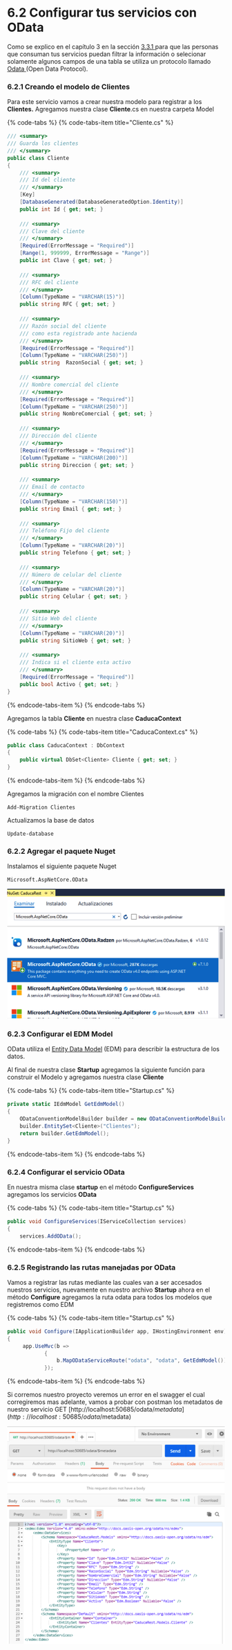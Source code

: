 # 6.2 Configurar tus servicios con OData

Como se explico en el capítulo 3 en la sección [3.3.1 ](https://abi.gitbook.io/net-core/3.-servicios-rest/3.1-servicios-rest#3-3-filtrar-informacion)para que las personas que consuman tus servicios puedan filtrar la información o selecionar solamente algunos campos de una tabla se utiliza un protocolo llamado [Odata ](https://www.odata.org)\(Open Data Protocol\).

### 6.2.1 Creando el modelo de Clientes

Para este servicio vamos a crear nuestra modelo para registrar a los **Clientes.** Agregamos nuestra clase **Cliente**.cs en nuestra carpeta Model

{% code-tabs %}
{% code-tabs-item title="Cliente.cs" %}
```csharp
/// <summary>
/// Guarda los clientes
/// </summary>
public class Cliente
{
	/// <summary>
	/// Id del cliente
	/// </summary>
	[Key]
	[DatabaseGenerated(DatabaseGeneratedOption.Identity)]
	public int Id { get; set; }

	/// <summary>
	/// Clave del cliente
	/// </summary>
	[Required(ErrorMessage = "Required")]
	[Range(1, 999999, ErrorMessage = "Range")]
	public int Clave { get; set; }

	/// <summary>
	/// RFC del cliente
	/// </summary>
	[Column(TypeName = "VARCHAR(15)")]
	public string RFC { get; set; }

	/// <summary>
	/// Razón social del cliente 
	/// como esta registrado ante hacienda
	/// </summary>
	[Required(ErrorMessage = "Required")]
	[Column(TypeName = "VARCHAR(250)")]
	public string  RazonSocial { get; set; }
	
	/// <summary>
	/// Nombre comercial del cliente
	/// </summary>
	[Required(ErrorMessage = "Required")]
	[Column(TypeName = "VARCHAR(250)")]
	public string NombreComercial { get; set; }

	/// <summary>
	/// Dirección del cliente
	/// </summary>
	[Required(ErrorMessage = "Required")]
	[Column(TypeName = "VARCHAR(200)")]
	public string Direccion { get; set; }

	/// <summary>
	/// Email de contacto
	/// </summary>
	[Column(TypeName = "VARCHAR(150)")]
	public string Email { get; set; }

	/// <summary>
	/// Teléfono Fijo del cliente
	/// </summary>
	[Column(TypeName = "VARCHAR(20)")]
	public string Telefono { get; set; }

	/// <summary>
	/// Número de celular del cliente
	/// </summary>
	[Column(TypeName = "VARCHAR(20)")]
	public string Celular { get; set; }

	/// <summary>
	/// Sitio Web del cliente
	/// </summary>
	[Column(TypeName = "VARCHAR(20)")]
	public string SitioWeb { get; set; }

	/// <summary>
	/// Indica si el cliente esta activo
	/// </summary>
	[Required(ErrorMessage = "Required")]
	public bool Activo { get; set; }
}
```
{% endcode-tabs-item %}
{% endcode-tabs %}

Agregamos la tabla **Cliente** en nuestra clase **CaducaContext**

{% code-tabs %}
{% code-tabs-item title="CaducaContext.cs" %}
```csharp
public class CaducaContext : DbContext
{
    public virtual DbSet<Cliente> Cliente { get; set; }
}
```
{% endcode-tabs-item %}
{% endcode-tabs %}

Agregamos la migración con el nombre Clientes

```text
Add-Migration Clientes
```

Actualizamos la base de datos

```text
Update-database
```

### 6.2.2 Agregar el paquete Nuget

Instalamos el siguiente paquete Nuget

```text
Microsoft.AspNetCore.OData
```

![](../../.gitbook/assets/image%20%283%29.png)

### 6.2.3 Configurar el EDM Model

OData utiliza el [Entity Data Model](https://docs.microsoft.com/es-es/dotnet/framework/data/adonet/entity-data-model) \(EDM\) para describir la estructura de los datos.

Al final de nuestra clase **Startup** agregamos la siguiente función para construir el Modelo y agregamos nuestra clase **Cliente**

{% code-tabs %}
{% code-tabs-item title="Startup.cs" %}
```csharp
private static IEdmModel GetEdmModel()
{
    ODataConventionModelBuilder builder = new ODataConventionModelBuilder();
    builder.EntitySet<Cliente>("Clientes");
    return builder.GetEdmModel();
}
```
{% endcode-tabs-item %}
{% endcode-tabs %}

### 6.2.4 Configurar el servicio OData

En nuestra misma clase **startup** en el método **ConfigureServices** agregamos los servicios **OData**

{% code-tabs %}
{% code-tabs-item title="Startup.cs" %}
```csharp
public void ConfigureServices(IServiceCollection services)
{
    services.AddOData();
```
{% endcode-tabs-item %}
{% endcode-tabs %}

### 6.2.5 Registrando las rutas manejadas por OData

Vamos a registrar las rutas mediante las cuales van a ser accesados nuestros servicios, nuevamente en nuestro archivo **Startup** ahora en el método **Configure** agregamos la ruta odata para todos los modelos que registremos como EDM

{% code-tabs %}
{% code-tabs-item title="Startup.cs" %}
```csharp
public void Configure(IApplicationBuilder app, IHostingEnvironment env)
{
     app.UseMvc(b =>
            {
                b.MapODataServiceRoute("odata", "odata", GetEdmModel());
            });
```
{% endcode-tabs-item %}
{% endcode-tabs %}

Si corremos nuestro proyecto veremos un error en el swagger el cual corregiremos mas adelante, vamos a probar con postman los metadatos de nuestro servicio GET [http://localhost:50685/odata/$metadata](http://localhost:50685/odata/$metadata) 

![](../../.gitbook/assets/image%20%2862%29.png)

